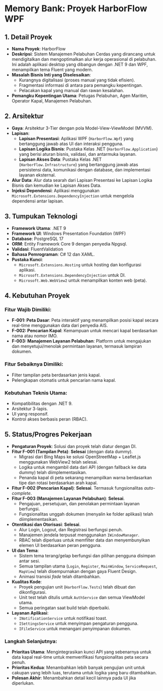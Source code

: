 
# Memory Bank: Proyek HarborFlow WPF

## 1. Detail Proyek

- **Nama Proyek**: HarborFlow
- **Deskripsi**: Sistem Manajemen Pelabuhan Cerdas yang dirancang untuk mendigitalkan dan mengoptimalkan alur kerja operasional di pelabuhan. Ini adalah aplikasi desktop yang dibangun dengan .NET 9 dan WPF, menampilkan tema Fluent yang modern.
- **Masalah Bisnis Inti yang Diselesaikan**:
    - Kurangnya digitalisasi (proses manual yang tidak efisien).
    - Fragmentasi informasi di antara para pemangku kepentingan.
    - Pelacakan kapal yang manual dan rawan kesalahan.
- **Pemangku Kepentingan Utama**: Petugas Pelabuhan, Agen Maritim, Operator Kapal, Manajemen Pelabuhan.

## 2. Arsitektur

- **Gaya**: Arsitektur 3-Tier dengan pola Model-View-ViewModel (MVVM).
- **Lapisan**:
    - **Lapisan Presentasi**: Aplikasi WPF (`HarborFlow.Wpf`) yang bertanggung jawab atas UI dan interaksi pengguna.
    - **Lapisan Logika Bisnis**: Pustaka Kelas .NET (`HarborFlow.Application`) yang berisi aturan bisnis, validasi, dan antarmuka layanan.
    - **Lapisan Akses Data**: Pustaka Kelas .NET (`HarborFlow.Infrastructure`) yang bertanggung jawab atas persistensi data, komunikasi dengan database, dan implementasi layanan eksternal.
- **Alur Data**: Alur data searah dari Lapisan Presentasi ke Lapisan Logika Bisnis dan kemudian ke Lapisan Akses Data.
- **Injeksi Dependensi**: Aplikasi menggunakan `Microsoft.Extensions.DependencyInjection` untuk mengelola dependensi antar lapisan.

## 3. Tumpukan Teknologi

- **Framework Utama**: .NET 9
- **Framework UI**: Windows Presentation Foundation (WPF)
- **Database**: PostgreSQL 17
- **ORM**: Entity Framework Core 9 dengan penyedia Npgsql.
- **Validasi**: FluentValidation
- **Bahasa Pemrograman**: C# 12 dan XAML.
- **Pustaka Kunci**:
    - `Microsoft.Extensions.Hosting` untuk hosting dan konfigurasi aplikasi.
    - `Microsoft.Extensions.DependencyInjection` untuk DI.
    - `Microsoft.Web.WebView2` untuk menampilkan konten web (peta).

## 4. Kebutuhan Proyek

### Fitur Wajib Dimiliki:
- **F-001: Peta Dasar**: Peta interaktif yang menampilkan posisi kapal secara real-time menggunakan data dari penyedia AIS.
- **F-002: Pencarian Kapal**: Kemampuan untuk mencari kapal berdasarkan nama atau nomor IMO.
- **F-003: Manajemen Layanan Pelabuhan**: Platform untuk mengajukan dan menyetujui/menolak permintaan layanan, termasuk lampiran dokumen.

### Fitur Sebaiknya Dimiliki:
- Filter tampilan peta berdasarkan jenis kapal.
- Pelengkapan otomatis untuk pencarian nama kapal.

### Kebutuhan Teknis Utama:
- Kompatibilitas dengan .NET 9.
- Arsitektur 3-lapis.
- UI yang responsif.
- Kontrol akses berbasis peran (RBAC).

## 5. Status/Progres Pekerjaan

- **Pengaturan Proyek**: Solusi dan proyek telah diatur dengan DI.
- **Fitur F-001 (Tampilan Peta)**: **Selesai** (dengan data dummy).
    - Migrasi dari Bing Maps ke solusi OpenStreetMap + Leaflet.js menggunakan WebView2 telah selesai.
    - Logika untuk mengambil data dari API (dengan fallback ke data dummy) telah diimplementasikan.
    - Penanda kapal di peta sekarang menampilkan warna berdasarkan tipe dan rotasi berdasarkan arah kapal.
- **Fitur F-002 (Pencarian Kapal)**: **Selesai**. Termasuk fungsionalitas *auto-complete*.
- **Fitur F-003 (Manajemen Layanan Pelabuhan)**: **Selesai**.
    - Pengajuan, persetujuan, dan penolakan permintaan layanan berfungsi.
    - Fungsionalitas unggah dokumen (menyalin ke folder aplikasi) telah diimplementasikan.
- **Otentikasi dan Otorisasi**: **Selesai**.
    - Alur Login, Logout, dan Registrasi berfungsi penuh.
    - Manajemen jendela terpusat menggunakan `IWindowManager`.
    - RBAC telah diperluas untuk memfilter data dan menyembunyikan elemen UI berdasarkan peran pengguna.
- **UI dan Tema**:
    - Sistem tema terang/gelap berfungsi dan pilihan pengguna disimpan antar sesi.
    - Semua tampilan utama (`Login`, `Register`, `MainWindow`, `ServiceRequest`, `MapView`) telah disempurnakan dengan gaya Fluent Design.
    - Animasi transisi *fade* telah ditambahkan.
- **Kualitas Kode**:
    - Proyek pengujian unit (`HarborFlow.Tests`) telah dibuat dan dikonfigurasi.
    - Unit test telah ditulis untuk `AuthService` dan semua ViewModel utama.
    - Semua peringatan saat build telah diperbaiki.
- **Layanan Aplikasi**:
    - `INotificationService` untuk notifikasi toast.
    - `ISettingsService` untuk menyimpan pengaturan pengguna.
    - `IFileService` untuk menangani penyimpanan dokumen.

### Langkah Selanjutnya:
- **Prioritas Utama**: Mengintegrasikan kunci API yang sebenarnya untuk data kapal real-time untuk memverifikasi fungsionalitas peta secara penuh.
- **Prioritas Kedua**: Menambahkan lebih banyak pengujian unit untuk cakupan yang lebih luas, terutama untuk logika yang baru ditambahkan.
- **Polesan Akhir**: Menambahkan detail kecil lainnya pada UI jika diperlukan.
